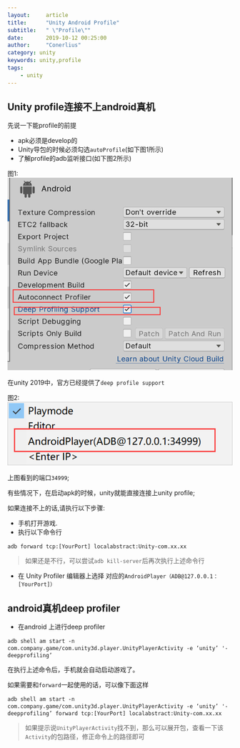 ```yaml
---
layout:     article
title:      "Unity Android Profile"
subtitle:   " \"Profile\""
date:       2019-10-12 00:25:00
author:     "Conerlius"
category: unity
keywords: unity,profile
tags:
    - unity
---
```


## Unity profile连接不上android真机
先说一下能profile的前提
- apk必须是develop的
- Unity导包的时候必须勾选`autoProfile`(如下图1所示)
- 了解profile的adb监听接口(如下图2所示)

图1:<br>
![png](/images/computer/game/unity/unity_android_profile2.png)

在unity 2019中，官方已经提供了`deep profile support`

图2:<br>
![png](/images/computer/game/unity/unity_android_profile.png)

上图看到的端口`34999`;

有些情况下，在启动apk的时候，unity就能直接连接上unity profile;

如果连接不上的话,请执行以下步骤:

- 手机打开游戏.
- 执行以下命令行

```shell
adb forward tcp:[YourPort] localabstract:Unity-com.xx.xx
```

> 如果还是不行，可以尝试`adb kill-server`后再次执行上述命令行

- 在 Unity Profiler 编辑器上选择 对应的`AndroidPlayer（ADB@127.0.0.1：[YourPort]）`

## android真机deep profiler

- 在android 上进行deep profiler

```shell
adb shell am start -n com.company.game/com.unity3d.player.UnityPlayerActivity -e ‘unity’ '-deepprofiling’
```

在执行上述命令后，手机就会自动启动游戏了。

如果需要和`forward`一起使用的话，可以像下面这样

```shell
adb shell am start -n com.company.game/com.unity3d.player.UnityPlayerActivity -e ‘unity’ '-deepprofiling’ forward tcp:[YourPort] localabstract:Unity-com.xx.xx
```

> 如果提示说`UnityPlayerActivity`找不到，那么可以展开包，查看一下该`Activity`的包路径，修正命令上的路径即可